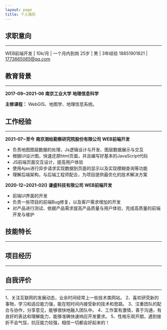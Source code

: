 ```yaml
---
layout: page
title: 个人简历
---
```




## 求职意向
 ---
  WEB前端开发 |  10k/月 | 一个月内到岗
  25岁 | 男 | 3年经验
  18851901821 | 1773665065@qq.com

## 教育背景
---
  **2017-09~2021-06**	**南京工业大学**	**地理信息科学**  
  
  **主修课程：** WebGIS、地图学、地理信息系统。

## 工作经验
---
  **2021-07~至今**		**南京测绘勘察研究院股份有限公司**		**WEB前端开发**
  
- 负责地图图层数据的处理，Js逻辑设计与开发、图层数据展示与交互
- 根据UI设计图，快速还原html页面，并且编写好基本的JavaScript代码
- JS前端页面交互设计，提高用户体验
- 使用Ajax进行异步请求实现数据到页面的显示以及实现模糊查询等功能
- 理解后端架构，与后端工程师配合，为项目提供最优化的技术解决方案
     	
**2020-12~2021-02()**		**谦盛科技有限公司**		**WEB前端开发**
  
- 前端UI界面的开发
- 负责一些项目的前端Bug修复，以及客户需求增加的开发
- 对产品进行测试、依据产品需求提高产品质量与用户体验，完成高质量的前端开发与维护
##  技能特长
---


## 项目经历
---


## 自我评价
---
1、关注互联网的发展动态，业余时间经常上一些技术类网站。
2、喜欢研究新的事物，学习和适应能力强，能在短时间内接受新的技术和思路。
3、注重团队的配合与协作，分享意见，能够很快地融入团队中。
4、工作富有激情，善于沟通，有良好的表达和理解能力，能够准确快速响应开发要求。
5、性格乐观开朗，遇到挫折不会气馁，抗压能力较强，相信一切都会好起来的！
